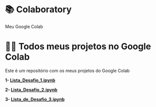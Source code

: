 # 📚 Colaboratory
Meu Google Colab

# 👨‍💻 Todos meus projetos no Google Colab
Este é um repositório com os meus projetos do Google Colab

**1- [Lista_Desafio_1.ipynb](/Lista_Desafio_1.ipynb)**

**2- [Lista_Desafio_2.ipynb](/Lista_Desafio_2.ipynb)**

**3- [Lista_de_Desafio_3.ipynb](/Lista_de_Desafio_3.ipynb)**
